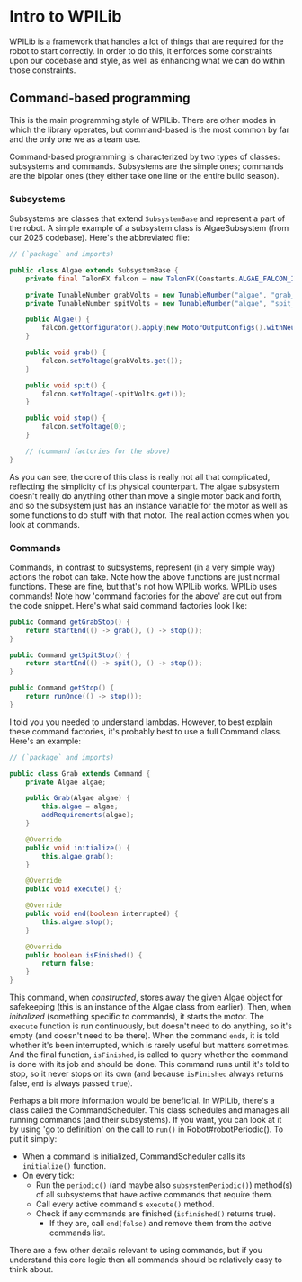 # Intro to WPILib

WPILib is a framework that handles a lot of things that are required for the robot to start correctly. In order to do this, it enforces some constraints upon our codebase and style, as well as enhancing what we can do within those constraints.

## Command-based programming

This is the main programming style of WPILib. There are other modes in which the library operates, but command-based is the most common by far and the only one we as a team use.

Command-based programming is characterized by two types of classes: subsystems and commands. Subsystems are the simple ones; commands are the bipolar ones (they either take one line or the entire build season).

### Subsystems

Subsystems are classes that extend `SubsystemBase` and represent a part of the robot. A simple example of a subsystem class is AlgaeSubsystem (from our 2025 codebase). Here's the abbreviated file:

```java
// (`package` and imports)

public class Algae extends SubsystemBase {
    private final TalonFX falcon = new TalonFX(Constants.ALGAE_FALCON_ID);

    private TunableNumber grabVolts = new TunableNumber("algae", "grab_volts", AlgaeConstants.GRAB_VOLTS);
    private TunableNumber spitVolts = new TunableNumber("algae", "spit_volts", AlgaeConstants.SPIT_VOLTS);

    public Algae() {
        falcon.getConfigurator().apply(new MotorOutputConfigs().withNeutralMode(NeutralModeValue.Brake));
    }

    public void grab() {
        falcon.setVoltage(grabVolts.get());
    }

    public void spit() {
        falcon.setVoltage(-spitVolts.get());
    }

    public void stop() {
        falcon.setVoltage(0);
    }

    // (command factories for the above)
}
```

As you can see, the core of this class is really not all that complicated, reflecting the simplicity of its physical counterpart. The algae subsystem doesn't really do anything other than move a single motor back and forth, and so the subsystem just has an instance variable for the motor as well as some functions to do stuff with that motor. The real action comes when you look at commands.

### Commands

Commands, in contrast to subsystems, represent (in a very simple way) actions the robot can take. Note how the above functions are just normal functions. These are fine, but that's not how WPILib works. WPILib uses commands! Note how 'command factories for the above' are cut out from the code snippet. Here's what said command factories look like:

```java
public Command getGrabStop() {
    return startEnd(() -> grab(), () -> stop());
}

public Command getSpitStop() {
    return startEnd(() -> spit(), () -> stop());
}

public Command getStop() {
    return runOnce(() -> stop());
}
```

I told you you needed to understand lambdas. However, to best explain these command factories, it's probably best to use a full Command class. Here's an example:

```java
// (`package` and imports)

public class Grab extends Command {
    private Algae algae;

    public Grab(Algae algae) {
        this.algae = algae;
        addRequirements(algae);
    }

    @Override
    public void initialize() {
        this.algae.grab();
    }

    @Override
    public void execute() {}

    @Override
    public void end(boolean interrupted) {
        this.algae.stop();
    }

    @Override
    public boolean isFinished() {
        return false;
    }
}
```

This command, when *constructed*, stores away the given Algae object for safekeeping (this is an instance of the Algae class from earlier). Then, when *initialized* (something specific to commands), it starts the motor. The `execute` function is run continuously, but doesn't need to do anything, so it's empty (and doesn't need to be there). When the command `end`s, it is told whether it's been interrupted, which is rarely useful but matters sometimes. And the final function, `isFinished`, is called to query whether the command is done with its job and should be done. This command runs until it's told to stop, so it never stops on its own (and because `isFinished` always returns false, `end` is always passed `true`).

Perhaps a bit more information would be beneficial. In WPILib, there's a class called the CommandScheduler. This class schedules and manages all running commands (and their subsystems). If you want, you can look at it by using 'go to definition' on the call to `run()` in Robot#robotPeriodic(). To put it simply:

- When a command is initialized, CommandScheduler calls its `initialize()` function.
- On every tick:
    - Run the `periodic()` (and maybe also `subsystemPeriodic()`) method(s) of all subsystems that have active commands that require them.
    - Call every active command's `execute()` method.
    - Check if any commands are finished (`isfinished()` returns true).
        - If they are, call `end(false)` and remove them from the active commands list.

There are a few other details relevant to using commands, but if you understand this core logic then all commands should be relatively easy to think about.
